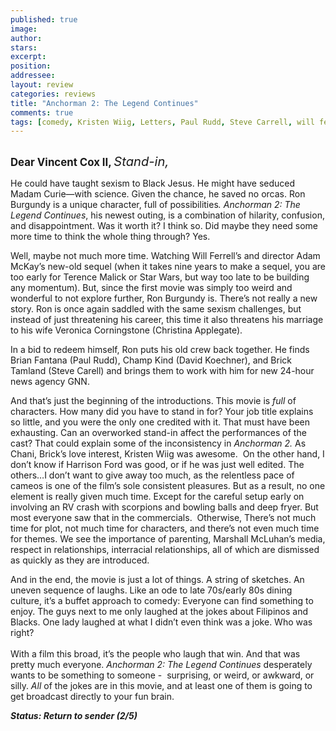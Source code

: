```yaml
---
published: true
image:
author: 
stars: 
excerpt: 
position: 
addressee: 
layout: review
categories: reviews
title: "Anchorman 2: The Legend Continues"
comments: true
tags: [comedy, Kristen Wiig, Letters, Paul Rudd, Steve Carrell, will ferrell]
---
```

<div><p><span style="font-size:120%;"><span class="full-image-block ssNonEditable"><span><a href="/letters/2013/12/20/anchorman-2-the-legend-continues.html"><img src="http://static.squarespace.com/static/5005f6bcc4aa41161b33e89e/5329cf1fe4b07c068ebf74de/5329cf1fe4b07c068ebf7923/1387555553036/Anchorman-2.jpg" alt="" /></a></span></span><strong></strong></span></p>
<p><span style="font-size:120%;"><strong>Dear Vincent Cox II, </strong><span style="font-size:120%;"><em>Stand-in,</em></span></span></p>
<p>He could have taught sexism to Black Jesus. He might have seduced Madam Curie&mdash;with science. Given the chance, he saved no orcas. Ron Burgundy is a unique character, full of possibilities<em>. Anchorman 2: The Legend Continues</em>, his newest outing, is a combination of hilarity, confusion, and disappointment. Was it worth it? I think so. Did maybe they need some more time to think the whole thing through? Yes.</p>
<p>Well, maybe not much more time. Watching Will Ferrell&rsquo;s and director Adam McKay&rsquo;s new-old sequel (when it takes nine years to make a sequel, you are too early for Terence Malick or Star Wars, but way too late to be building any momentum). But, since the first movie was simply too weird and wonderful to not explore further, Ron Burgundy is. There&rsquo;s not really a new story. Ron is once again saddled with the same sexism challenges, but instead of just threatening his career, this time it also threatens his marriage to his wife Veronica Corningstone (Christina Applegate). &nbsp; &nbsp;</p>
<p>In a bid to redeem himself, Ron puts his old crew back together. He finds Brian Fantana (Paul Rudd), Champ Kind (David Koechner), and Brick Tamland (Steve Carell) and brings them to work with him for new 24-hour news agency GNN.&nbsp;</p>
<p>And that&rsquo;s just the beginning of the introductions. This movie is <em>full</em> of characters. How many did you have to stand in for? Your job title explains so little, and you were the only one credited with it. That must have been exhausting. Can an overworked stand-in affect the performances of the cast? That could explain some of the inconsistency in <em>Anchorman 2. </em>As Chani, Brick&rsquo;s love interest, Kristen Wiig was awesome.&nbsp; On the other hand, I don&rsquo;t know if Harrison Ford was good, or if he was just well edited. The others&hellip;I don&rsquo;t want to give away too much, as the relentless pace of cameos is one of the film&rsquo;s sole consistent pleasures. But as a result, no one element is really given much time. Except for the careful setup early on involving an RV crash with scorpions and bowling balls and deep fryer. But most everyone saw that in the commercials.&nbsp; Otherwise, There&rsquo;s not much time for plot, not much time for characters, and there&rsquo;s not even much time for themes. We see the importance of parenting, Marshall McLuhan&rsquo;s media, respect in relationships, interracial relationships, all of which are dismissed as quickly as they are introduced. &nbsp;</p>
<p>And in the end, the movie is just a lot of things. A string of sketches. An uneven sequence of laughs. Like an ode to late 70s/early 80s dining culture, it&rsquo;s a buffet approach to comedy: Everyone can find something to enjoy. The guys next to me only laughed at the jokes about Filipinos and Blacks. One lady laughed at what I didn&rsquo;t even think was a joke. Who was right?<br /> <br /> With a film this broad, it&rsquo;s the people who laugh that win. And that was pretty much everyone. <em>Anchorman 2: The Legend Continues</em> desperately wants to be something to someone -&nbsp; surprising, or weird, or awkward, or silly. <em>All</em> of the jokes are in this movie, and at least one of them is going to get broadcast directly to your fun brain.</p>
<p><strong><em>Status: Return to sender (2/5)</em></strong></p></div>
